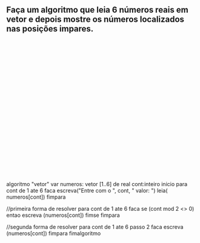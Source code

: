 ## Faça um algoritmo que leia 6 números reais em vetor e depois mostre os números localizados nas posições impares.


<br/>
<br/>
<br/>
<br/>
<br/>
<br/>
<br/>
<br/>
<br/>
<br/>
<br/>
<br/>
<br/>
<br/>
<br/>
<br/>
<br/>
<br/>
<br/>
<br/>
<br/>



























algoritmo "vetor"
var
   numeros: vetor [1..6] de real
   cont:inteiro
inicio
   para cont de 1 ate 6 faca
      escreva("Entre com o ", cont, " valor: ")
      leia( numeros[cont])
   fimpara
   
//primeira forma de resolver
   para cont de 1 ate 6 faca
      se (cont mod 2 <> 0) entao
         escreva (numeros[cont])
      fimse
   fimpara
   
//segunda forma de resolver
   para cont de 1 ate 6 passo 2 faca
         escreva (numeros[cont])
   fimpara
fimalgoritmo

